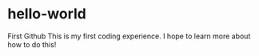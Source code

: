 # hello-world
First Github
This is my first coding experience.  I hope to learn more about how to do this!
